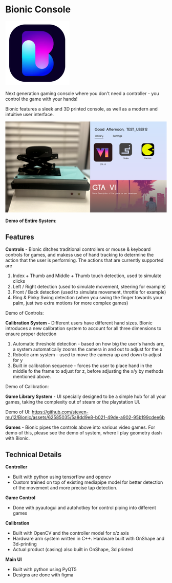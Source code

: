 # Bionic Console

![image](MAIN_UI/resources/logo.png)

Next generation gaming console where you don't need a controller - you control the game with your hands!

Bionic features a sleek and 3D printed console, as well as a modern and intuitive user interface.

![image](cover.png)


**Demo of Entire System**:


## **Features**

**Controls** - Bionic ditches traditional controllers or mouse & keyboard controls for games, and makess use of hand tracking to determine the action that the user is performing. The actions that are currently supported are
1. Index + Thumb and Middle + Thumb touch detection, used to simulate clicks
2. Left / Right detection (used to simulate movement, steering for example)
3. Front / Back detection (used to simulate movement, throttle for example)
4. Ring & Pinky Swing detection (when you swing the finger towards your palm, just two extra motions for more complex games)

Demo of Controls:


**Calibration System -** Different users have different hand sizes. Bionic introduces a new calibration system to account for all three dimensions to ensure proper detection
1. Automatic threshold detection - based on how big the user's hands are, a system automatically zooms the camera in and out to adjust for the x
2. Robotic arm system - used to move the camera up and down to adjust for y
3. Built in calibration sequence - forces the user to place hand in the middle fo the frame to adjust for z, before adjusting the x/y by methods mentioned above. 

Demo of Calibration:


**Game Library System** - UI specially designed to be a simple hub for all your games, taking the complexity out of steam or the playstation UI.

Demo of UI:
https://github.com/steven-mu12/Bionic/assets/62585035/5a8dd9e8-b021-49de-a902-95b199cdee6b


**Games** - Bionic pipes the controls above into various video games. For demo of this, please see the demo of system, where I play geometry dash with Bionic.



## **Technical Details**

**Controller**
- Built with python using tensorflow and opencv
- Custom trained on top of existing mediapipe model for better detection of the movement and more precise tap detection.

**Game Control**
- Done with pyautogui and autohotkey for control piping into different games

**Calibration**
- Built with OpenCV and the controller model for x/z axis
- Hardware arm system written in C++. Hardware built with OnShape and 3d-printing
- Actual product (casing) also built in OnShape, 3d printed

**Main UI**
- Built with python using PyQT5
- Designs are done with figma
